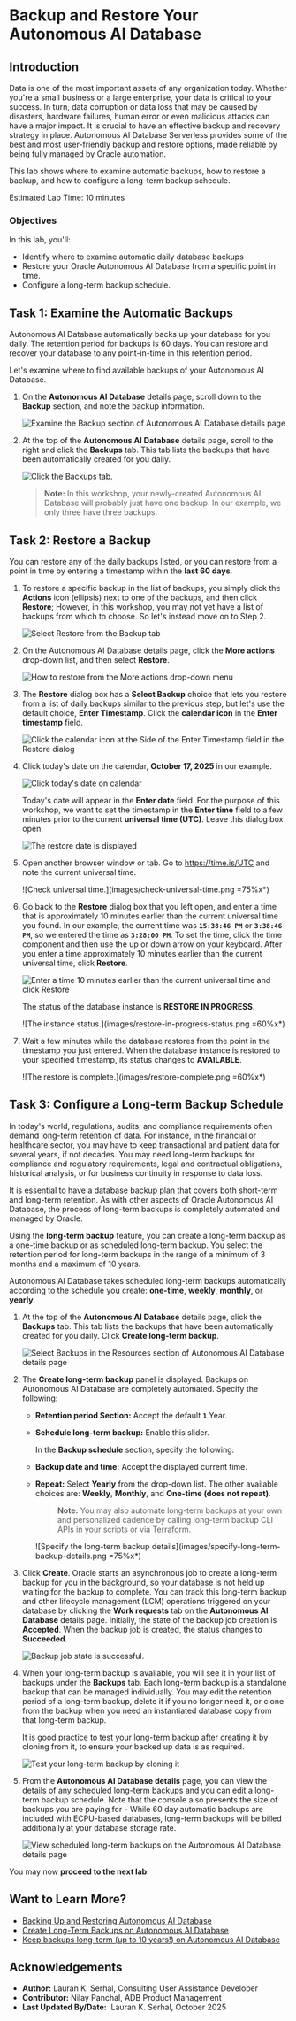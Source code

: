 ﻿# Backup and Restore Your Autonomous AI Database

## Introduction

Data is one of the most important assets of any organization today. Whether you're a small business or a large enterprise, your data is critical to your success. In turn, data corruption or data loss that may be caused by disasters, hardware failures, human error or even malicious attacks can have a major impact. It is crucial to have an effective backup and recovery strategy in place. Autonomous AI Database Serverless provides some of the best and most user-friendly backup and restore options, made reliable by being fully managed by Oracle automation.

This lab shows where to examine automatic backups, how to restore a backup, and how to configure a long-term backup schedule.

Estimated Lab Time: 10 minutes

### Objectives

In this lab, you'll:

- Identify where to examine automatic daily database backups
- Restore your Oracle Autonomous AI Database from a specific point in time.
- Configure a long-term backup schedule.

## Task 1: Examine the Automatic Backups

Autonomous AI Database automatically backs up your database for you daily. The retention period for backups is 60 days. You can restore and recover your database to any point-in-time in this retention period.

Let's examine where to find available backups of your Autonomous AI Database.

1. On the **Autonomous AI Database** details page, scroll down to the **Backup** section, and note the backup information.

    ![Examine the Backup section of Autonomous AI Database details page](images/examine-backup-section-details-page.png " ")

2. At the top of the **Autonomous AI Database** details page, scroll to the right and click the **Backups** tab. This tab lists the backups that have been automatically created for you daily.

    ![Click the Backups tab.](images/click-backups-tab.png " ")

    > **Note:** In this workshop, your newly-created Autonomous AI Database will probably just have one backup. In our example, we only three have three backups. 

## Task 2: Restore a Backup

You can restore any of the daily backups listed, or you can restore from a point in time by entering a timestamp within the **last 60 days**.

1. To restore a specific backup in the list of backups, you simply click the **Actions** icon (ellipsis) next to one of the backups, and then click **Restore**; However, in this workshop, you may not yet have a list of backups from which to choose. So let's instead move on to Step 2.

    ![Select Restore from the Backup tab](images/how-to-restore-backup.png)

2. On the Autonomous AI Database details page, click the **More actions** drop-down list, and then select **Restore**.

    ![How to restore from the More actions drop-down menu](images/how-to-restore-backup-more-actions.png)

3. The **Restore** dialog box has a **Select Backup** choice that lets you restore from a list of daily backups similar to the previous step, but let's use the default choice, **Enter Timestamp**. Click the **calendar icon** in the **Enter timestamp** field.

    ![Click the calendar icon at the Side of the Enter Timestamp field in the Restore dialog](images/click-calendar-icon-to-enter-timestamp.png)

4. Click today's date on the calendar, **October 17, 2025** in our example. 

    ![Click today's date on calendar](images/click-todays-date-on-calendar.png)

    Today's date will appear in the **Enter date** field. For the purpose of this workshop, we want to set the timestamp in the **Enter time** field to a few minutes prior to the current **universal time (UTC)**. Leave this dialog box open.

    ![The restore date is displayed](images/restore-date.png)

5. Open another browser window or tab. Go to https://time.is/UTC and note the current universal time.

     ![Check universal time.](images/check-universal-time.png =75%x*)

6. Go back to the **Restore** dialog box that you left open, and enter a time that is approximately 10 minutes earlier than the current universal time you found. In our example, the current time was **`15:38:46 PM`** or **`3:38:46 PM`**, so we entered the time as **`3:28:00 PM`**. To set the time, click the time component and then use the up or down arrow on your keyboard. After you enter a time approximately 10 minutes earlier than the current universal time, click **Restore**.

    ![Enter a time 10 minutes earlier than the current universal time and click Restore](images/enter-time-10-minutes-earlier-than-UTC.png)

    The status of the database instance is **RESTORE IN PROGRESS**.

    ![The instance status.](images/restore-in-progress-status.png =60%x*)

6. Wait a few minutes while the database restores from the point in the timestamp you just entered. When the database instance is restored to your specified timestamp, its status changes to **AVAILABLE**.

    ![The restore is complete.](images/restore-complete.png =60%x*)

## Task 3: Configure a Long-term Backup Schedule

In today's world, regulations, audits, and compliance requirements often demand long-term retention of data. For instance, in the financial or healthcare sector, you may have to keep transactional and patient data for several years, if not decades. You may need long-term backups for compliance and regulatory requirements, legal and contractual obligations, historical analysis, or for business continuity in response to data loss.

It is essential to have a database backup plan that covers both short-term and long-term retention. As with other aspects of Oracle Autonomous AI Database, the process of long-term backups is completely automated and managed by Oracle.

Using the **long-term backup** feature, you can create a long-term backup as a one-time backup or as scheduled long-term backup. You select the retention period for long-term backups in the range of a minimum of 3 months and a maximum of 10 years.

Autonomous AI Database takes scheduled long-term backups automatically according to the schedule you create: **one-time**, **weekly**, **monthly**, or **yearly**.

1. At the top of the **Autonomous AI Database** details page, click the **Backups** tab. This tab lists the backups that have been automatically created for you daily. Click **Create long-term backup**.

    ![Select Backups in the Resources section of Autonomous AI Database details page](images/click-create-long-term-backup.png)

2. The **Create long-term backup** panel is displayed. Backups on Autonomous AI Database are completely automated. Specify the following:
    * **Retention period Section:** Accept the default **`1`** Year.
    * **Schedule long-term backup:** Enable this slider.

        In the **Backup schedule** section, specify the following:

    * **Backup date and time:** Accept the displayed current time.
    * **Repeat:** Select **Yearly** from the drop-down list. The other available choices are: **Weekly**, **Monthly**, and **One-time (does not repeat)**.

        >**Note:** You may also automate long-term backups at your own and personalized cadence by calling long-term backup CLI APIs in your scripts or via Terraform.

        ![Specify the long-term backup details](images/specify-long-term-backup-details.png =75%x*)

3. Click **Create**. Oracle starts an asynchronous job to create a long-term backup for you in the background, so your database is not held up waiting for the backup to complete. You can track this long-term backup and other lifecycle management (LCM) operations triggered on your database by clicking the **Work requests** tab on the **Autonomous AI Database** details page. Initially, the state of the backup job creation is **Accepted**. When the backup job is created, the status changes to **Succeeded**.

    ![Backup job state is successful.](images/backup-job-successful.png " ")

4. When your long-term backup is available, you will see it in your list of backups under the **Backups** tab. Each long-term backup is a standalone backup that can be managed individually. You may edit the retention period of a long-term backup, delete it if you no longer need it, or clone from the backup when you need an instantiated database copy from that long-term backup.

    It is good practice to test your long-term backup after creating it by cloning from it, to ensure your backed up data is as required.

    ![Test your long-term backup by cloning it](images/test-long-term-backup-by-cloning-it.png)

5. From the **Autonomous AI Database details** page, you can view the details of any scheduled long-term backups and you can edit a long-term backup schedule. Note that the console also presents the size of backups you are paying for - While 60 day automatic backups are included with ECPU-based databases, long-term backups will be billed additionally at your database storage rate.

    ![View scheduled long-term backups on the Autonomous AI Database details page](images/view-scheduled-long-term-backups.png)

You may now **proceed to the next lab**.

## Want to Learn More?

- [Backing Up and Restoring Autonomous AI Database](https://docs.oracle.com/en/cloud/paas/autonomous-database/adbsa/backup-restore.html#GUID-9035DFB8-4702-4CEB-8281-C2A303820809)
- [Create Long-Term Backups on Autonomous AI Database](https://docs.oracle.com/en/cloud/paas/autonomous-database/adbsa/backup-long-term.html)
- [Keep backups long-term (up to 10 years!) on Autonomous AI Database](https://blogs.oracle.com/datawarehousing/post/long-term-backups-autonomous-database)

## Acknowledgements

- **Author:** Lauran K. Serhal, Consulting User Assistance Developer
- **Contributor:** Nilay Panchal, ADB Product Management
- **Last Updated By/Date:**  Lauran K. Serhal, October 2025
